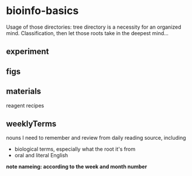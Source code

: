 # bioinfo-basics
Usage of those directories: tree directory is a necessity for an organized mind.
Classification, then let those roots take in the deepest mind...

## experiment


## figs


## materials
reagent recipes

## weeklyTerms


nouns I need to remember and review from daily reading source, including
 - biological terms, especially what the  root it's from
 - oral and literal English

__note nameing: according to the week and month number__
